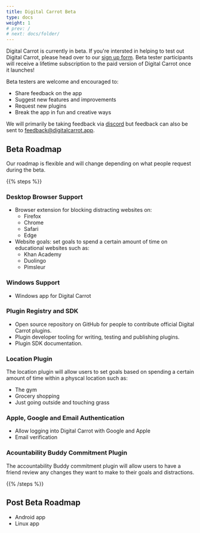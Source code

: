 ```yaml
---
title: Digital Carrot Beta
type: docs
weight: 1
# prev: /
# next: docs/folder/
---
```


Digital Carrot is currently in beta. If you're intersted in helping to test out Digital Carrot, please head over to our [sign up form](https://docs.google.com/forms/d/e/1FAIpQLScAM7UIVUZnG3MHprLzKH3jQG83SdKfIAQ5BNGwV3qel1hWYQ/viewform?usp=sharing&ouid=116870432799077401261). Beta tester participants will receive a lifetime subscription to the paid version of Digital Carrot once it launches!

Beta testers are welcome and encouraged to:

- Share feedback on the app
- Suggest new features and improvements
- Request new plugins
- Break the app in fun and creative ways

We will primarily be taking feedback via [discord](https://discord.gg/pXmDhqa2u3) but feedback can also be sent to feedback@digitalcarrot.app.

## Beta Roadmap

Our roadmap is flexible and will change depending on what people request during the beta.

{{% steps %}}

### Desktop Browser Support

- Browser extension for blocking distracting websites on:
  - Firefox
  - Chrome
  - Safari
  - Edge
- Website goals: set goals to spend a certain amount of time on educational websites such as:
  - Khan Academy
  - Duolingo
  - Pimsleur

### Windows Support

- Windows app for Digital Carrot

### Plugin Registry and SDK

- Open source repository on GitHub for people to contribute official Digital Carrot plugins.
- Plugin developer tooling for writing, testing and publishing plugins.
- Plugin SDK documentation.

### Location Plugin

The location plugin will allow users to set goals based on spending a certain amount of time within a physcal location such as:
- The gym
- Grocery shopping
- Just going outside and touching grass

### Apple, Google and Email Authentication

- Allow logging into Digital Carrot with Google and Apple
- Email verification

### Acountability Buddy Commitment Plugin

The accountability Buddy commitment plugin will allow users to have a friend review any changes they want to make to their goals and distractions.

{{% /steps %}}

## Post Beta Roadmap

- Android app
- Linux app
